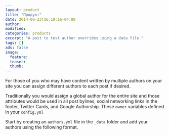 ```yaml
---
layout: product
title: "Продукт"
date: 2014-06-23T16:19:16-04:00
author: 
modified:
categories: products
excerpt: "A post to test author overrides using a data file."
tags: []
ads: false
image:
  feature:
  teaser:
  thumb:
---
```




For those of you who may have content written by multiple authors on your site you can assign different authors to each post if desired.

Traditionally you would assign a global author for the entire site and those attributes would be used in all post bylines, social networking links in the footer, Twitter Cards, and Google Authorship. These `owner` variables defined in your `config.yml`

Start by creating an `authors.yml` file in the `_data` folder and add your authors using the following format.

